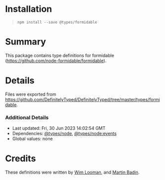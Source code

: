 # Installation
> `npm install --save @types/formidable`

# Summary
This package contains type definitions for formidable (https://github.com/node-formidable/formidable).

# Details
Files were exported from https://github.com/DefinitelyTyped/DefinitelyTyped/tree/master/types/formidable.

### Additional Details
 * Last updated: Fri, 30 Jun 2023 14:02:54 GMT
 * Dependencies: [@types/node](https://npmjs.com/package/@types/node), [@types/node:events](https://npmjs.com/package/@types/node:events)
 * Global values: none

# Credits
These definitions were written by [Wim Looman](https://github.com/Nemo157), and [Martin Badin](https://github.com/martin-badin).
